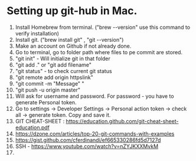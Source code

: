 # Setting up git-hub in Mac.
1. Install Homebrew from terminal. ("brew --version" use this command to verify installation)
2. Install git. ("brew install git" , "git --version")
3. Make an account on Github if not already done.
4. Go to terminal, go to folder path where files to pe commit are stored.
5. "git init" - Will initialize git in that folder
6. "git add ." or "git add filename"
7. "git status" - to check current git status
8. "git remote add origin httpslink"
9. "git commit -m "Message" "
10. "git push -u origin master"
11. Will ask for username and password. For password - you have to generate Personal token.
12. Go to settings -> Developer Settings -> Personal action token -> check all -> generate token. Copy and save it.
13. GIT CHEAT-SHEET : https://education.github.com/git-cheat-sheet-education.pdf
14. https://dzone.com/articles/top-20-git-commands-with-examples
15. https://gist.github.com/cferdinandi/ef665330286fd5d7127d
16. SSH - https://www.youtube.com/watch?v=nZYJKXXMvkM
17. 
